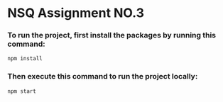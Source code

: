 # NSQ Assignment NO.3

### To run the project, first install the packages by running this command: 
```
npm install
```
### Then execute this command to run the project locally: 
```
npm start
```
